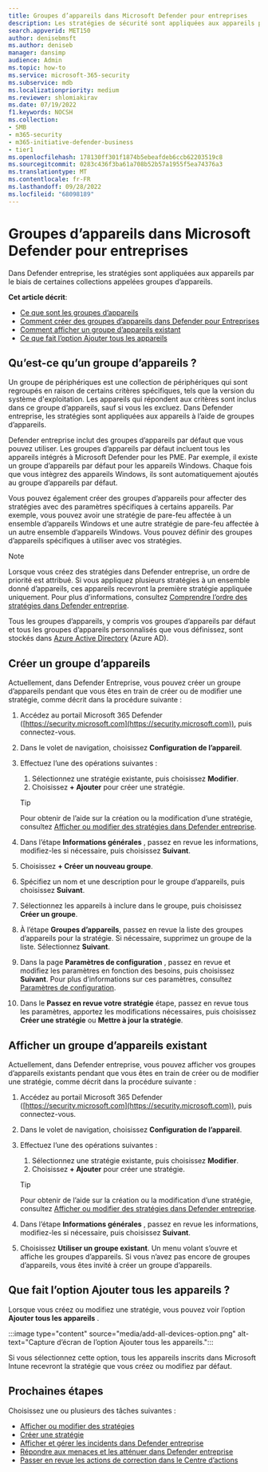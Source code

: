 ```yaml
---
title: Groupes d’appareils dans Microsoft Defender pour entreprises
description: Les stratégies de sécurité sont appliquées aux appareils par le biais de groupes d’appareils dans Defender entreprise.
search.appverid: MET150
author: denisebmsft
ms.author: deniseb
manager: dansimp
audience: Admin
ms.topic: how-to
ms.service: microsoft-365-security
ms.subservice: mdb
ms.localizationpriority: medium
ms.reviewer: shlomiakirav
ms.date: 07/19/2022
f1.keywords: NOCSH
ms.collection:
- SMB
- m365-security
- m365-initiative-defender-business
- tier1
ms.openlocfilehash: 178130ff301f1874b5ebeafdeb6ccb62203519c8
ms.sourcegitcommit: 0283c436f3ba61a708b52b57a1955f5ea74376a3
ms.translationtype: MT
ms.contentlocale: fr-FR
ms.lasthandoff: 09/28/2022
ms.locfileid: "68098189"
---
```

# <a name="device-groups-in-microsoft-defender-for-business"></a>Groupes d’appareils dans Microsoft Defender pour entreprises

Dans Defender entreprise, les stratégies sont appliquées aux appareils par le biais de certaines collections appelées groupes d’appareils. 

**Cet article décrit**:  

- [Ce que sont les groupes d’appareils](#what-is-a-device-group)   
- [Comment créer des groupes d’appareils dans Defender pour Entreprises](#create-a-new-device-group)
- [Comment afficher un groupe d’appareils existant](#view-an-existing-device-group)
- [Ce que fait l’option Ajouter tous les appareils](#what-does-the-add-all-devices-option-do)


## <a name="what-is-a-device-group"></a>Qu’est-ce qu’un groupe d’appareils ?

Un groupe de périphériques est une collection de périphériques qui sont regroupés en raison de certains critères spécifiques, tels que la version du système d'exploitation. Les appareils qui répondent aux critères sont inclus dans ce groupe d’appareils, sauf si vous les excluez. Dans Defender entreprise, les stratégies sont appliquées aux appareils à l’aide de groupes d’appareils.

Defender entreprise inclut des groupes d’appareils par défaut que vous pouvez utiliser. Les groupes d’appareils par défaut incluent tous les appareils intégrés à Microsoft Defender pour les PME. Par exemple, il existe un groupe d’appareils par défaut pour les appareils Windows. Chaque fois que vous intègrez des appareils Windows, ils sont automatiquement ajoutés au groupe d’appareils par défaut.

Vous pouvez également créer des groupes d’appareils pour affecter des stratégies avec des paramètres spécifiques à certains appareils. Par exemple, vous pouvez avoir une stratégie de pare-feu affectée à un ensemble d’appareils Windows et une autre stratégie de pare-feu affectée à un autre ensemble d’appareils Windows. Vous pouvez définir des groupes d’appareils spécifiques à utiliser avec vos stratégies.

> [!NOTE]
> Lorsque vous créez des stratégies dans Defender entreprise, un ordre de priorité est attribué. Si vous appliquez plusieurs stratégies à un ensemble donné d’appareils, ces appareils recevront la première stratégie appliquée uniquement. Pour plus d’informations, consultez [Comprendre l’ordre des stratégies dans Defender entreprise](mdb-policy-order.md).

Tous les groupes d’appareils, y compris vos groupes d’appareils par défaut et tous les groupes d’appareils personnalisés que vous définissez, sont stockés dans [Azure Active Directory](/azure/active-directory/fundamentals/active-directory-whatis) (Azure AD).

## <a name="create-a-new-device-group"></a>Créer un groupe d’appareils

Actuellement, dans Defender Entreprise, vous pouvez créer un groupe d’appareils pendant que vous êtes en train de créer ou de modifier une stratégie, comme décrit dans la procédure suivante : 

1. Accédez au portail Microsoft 365 Defender ([https://security.microsoft.com](https://security.microsoft.com)), puis connectez-vous.

2. Dans le volet de navigation, choisissez **Configuration de l’appareil**. 

3. Effectuez l’une des opérations suivantes :

    1. Sélectionnez une stratégie existante, puis choisissez **Modifier**.
    2. Choisissez **+ Ajouter** pour créer une stratégie.

    > [!TIP]
    > Pour obtenir de l’aide sur la création ou la modification d’une stratégie, consultez [Afficher ou modifier des stratégies dans Defender entreprise](mdb-view-edit-policies.md).

4. Dans l’étape **Informations générales** , passez en revue les informations, modifiez-les si nécessaire, puis choisissez **Suivant**.

5. Choisissez **+ Créer un nouveau groupe**. 

6. Spécifiez un nom et une description pour le groupe d’appareils, puis choisissez **Suivant**.

7. Sélectionnez les appareils à inclure dans le groupe, puis choisissez **Créer un groupe**.

8. À l’étape **Groupes d’appareils**, passez en revue la liste des groupes d’appareils pour la stratégie. Si nécessaire, supprimez un groupe de la liste. Sélectionnez **Suivant**.

9. Dans la page **Paramètres de configuration** , passez en revue et modifiez les paramètres en fonction des besoins, puis choisissez **Suivant**. Pour plus d’informations sur ces paramètres, consultez [Paramètres de configuration](mdb-next-gen-configuration-settings.md).

10. Dans le **Passez en revue votre stratégie** étape, passez en revue tous les paramètres, apportez les modifications nécessaires, puis choisissez **Créer une stratégie** ou **Mettre à jour la stratégie**.

## <a name="view-an-existing-device-group"></a>Afficher un groupe d’appareils existant

Actuellement, dans Defender entreprise, vous pouvez afficher vos groupes d’appareils existants pendant que vous êtes en train de créer ou de modifier une stratégie, comme décrit dans la procédure suivante : 

1. Accédez au portail Microsoft 365 Defender ([https://security.microsoft.com](https://security.microsoft.com)), puis connectez-vous.

2. Dans le volet de navigation, choisissez **Configuration de l’appareil**. 

3. Effectuez l’une des opérations suivantes :

    1. Sélectionnez une stratégie existante, puis choisissez **Modifier**.
    2. Choisissez **+ Ajouter** pour créer une stratégie.

    > [!TIP]
    > Pour obtenir de l’aide sur la création ou la modification d’une stratégie, consultez [Afficher ou modifier des stratégies dans Defender entreprise](mdb-view-edit-policies.md).

4. Dans l’étape **Informations générales** , passez en revue les informations, modifiez-les si nécessaire, puis choisissez **Suivant**.

5. Choisissez **Utiliser un groupe existant**. Un menu volant s’ouvre et affiche les groupes d’appareils. Si vous n’avez pas encore de groupes d’appareils, vous êtes invité à créer un groupe d’appareils.

## <a name="what-does-the-add-all-devices-option-do"></a>Que fait l’option Ajouter tous les appareils ?

Lorsque vous créez ou modifiez une stratégie, vous pouvez voir l’option **Ajouter tous les appareils** .

:::image type="content" source="media/add-all-devices-option.png" alt-text="Capture d’écran de l’option Ajouter tous les appareils.":::

Si vous sélectionnez cette option, tous les appareils inscrits dans Microsoft Intune recevront la stratégie que vous créez ou modifiez par défaut. 

## <a name="next-steps"></a>Prochaines étapes

Choisissez une ou plusieurs des tâches suivantes :

- [Afficher ou modifier des stratégies](mdb-view-edit-policies.md)
- [Créer une stratégie](mdb-create-new-policy.md)
- [Afficher et gérer les incidents dans Defender entreprise](mdb-view-manage-incidents.md)
- [Répondre aux menaces et les atténuer dans Defender entreprise](mdb-respond-mitigate-threats.md)
- [Passer en revue les actions de correction dans le Centre d’actions](mdb-review-remediation-actions.md)